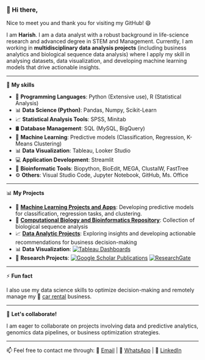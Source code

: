 ### 👋 Hi there, 

Nice to meet you and thank you for visiting my GitHub! 😄

I am **Harish**. I am a data analyst with a robust background in life-science research and advanced degree in STEM and Management. 
Currently, I am working in **multidisciplinary data analysis projects** (including business analytics and biological sequence data analysis) where I apply my skill in analysing datasets, data visualization, and developing machine learning models that drive actionable insights.   

---


🌱 **My skills**
- 🐍 **Programming Languages**: Python (Extensive use), R (Statistical Analysis)  
- 📊 **Data Science (Python)**: Pandas, Numpy, Scikit-Learn  
- 📈 **Statistical Analysis Tools**: SPSS, Minitab  
- 🛢️ **Database Management**: SQL (MySQL, BigQuery)  
- 🤖 **Machine Learning**: Predictive models (Classification, Regression, K-Means Clustering)  
- 📊 **Data Visualization**: Tableau, Looker Studio  
- 💻 **Application Development**: Streamlit  
- 🧬 **Bioinformatic Tools**: Biopython, BioEdit, MEGA, ClustalW, FastTree  
- ⚙️ **Others**: Visual Studio Code, Jupyter Notebook, GitHub, Ms. Office  

---

📊 **My Projects**  
- 🤖 [**Machine Learning Projects and Apps**](https://github.com/harishmuh/machine_learning_projects/tree/main): Developing predictive models for classification, regression tasks, and clustering.  
- 🧬 [**Computational Biology and Bioinformatics Repository**](https://github.com/harishmuh/bioinformatics_biopython_projects): Collection of biological sequence analysis  
- 📈 [**Data Analytic Projects**](https://github.com/harishmuh/data_analyst_projects/tree/main): Exploring insights and developing actionable recommendations for business decision-making   
- 📊 **Data Visualization**: [![Tableau Dashboards](https://img.shields.io/badge/Tableau-Dashboards-orange?style=flat&logo=Tableau)](https://public.tableau.com/app/profile/harish.muhammad/vizzes)  
- 🔬 **Research Projects**: [![Google Scholar Publications](https://img.shields.io/badge/Google-Scholar-blue?style=flat&logo=GoogleScholar)](https://scholar.google.com/citations?user=TokimwYAAAAJ&hl=en)  [![ResearchGate](https://img.shields.io/badge/ResearchGate-%2300CCBB.svg?style=for-the-badge&logo=ResearchGate&logoColor=white)](https://www.researchgate.net/profile/Harish-Muhammad-2)

---

⚡ **Fun fact**

I also use my data science skills to optimize decision-making and remotely manage my 🚗 [car rental](https://arasyarentcar.com/) business.

---

👀 **Let's collaborate!**

I am eager to collaborate on projects involving data and predictive analytics, genomics data pipelines, or business optimization strategies.

---

📫 Feel free to contact me through:
📧 [Email](mailto:harishmuh@gmail.com) | 📱 [WhatsApp](https://wa.me/6281288387694) | 💼 [LinkedIn](https://www.linkedin.com/in/harish-muhammad-7b600b102/)

  
